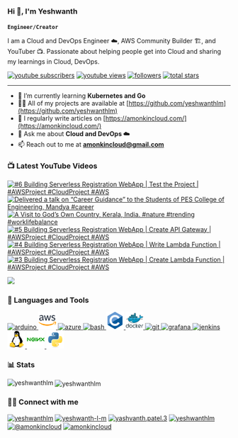 ### Hi 👋, I'm Yeshwanth

**`Engineer/Creator`**

I am a Cloud and DevOps Engineer ☁️, AWS Community Builder 🏗️, and YouTuber 📺. Passionate about helping people get into Cloud and sharing my learnings in Cloud, DevOps.

   <p align="left">
      <a href="https://www.youtube.com/c/amonkincloud?sub_confirmation=1">
         <img alt="youtube subscribers" title="Subscribe to my YouTube channel" src="https://custom-icon-badges.demolab.com/youtube/channel/subscribers/UCwhERUcuzUCwr8x8mQ8zrcw?color=%23E05D44&label=SUBSCRIBE&logo=video&logoColor=white&style=for-the-badge&labelColor=CE4630"/></a> 
      <a href="https://www.youtube.com/c/amonkincloud">
         <img alt="youtube views" title="YouTube views" src="https://custom-icon-badges.demolab.com/youtube/channel/views/UCwhERUcuzUCwr8x8mQ8zrcw?color=%23E1AD0E&logo=eye&logoColor=white&style=for-the-badge&labelColor=C79600"/></a> 
      <a href="https://github.com/yeshwanthlm?tab=followers">
         <img alt="followers" title="Follow me on Github" src="https://custom-icon-badges.demolab.com/github/followers/yeshwanthlm?color=236ad3&labelColor=1155ba&style=for-the-badge&logo=person-add&label=Follow&logoColor=white"/></a>
      <a href="https://github.com/yeshwanthlm?tab=repositories&sort=stargazers">
         <img alt="total stars" title="Total stars on GitHub" src="https://custom-icon-badges.demolab.com/github/stars/yeshwanthlm?color=55960c&style=for-the-badge&labelColor=488207&logo=star"/></a>
   </p>

---

- 🌱 I’m currently learning **Kubernetes and Go**
- 👨‍💻 All of my projects are available at [https://github.com/yeshwanthlm](https://github.com/yeshwanthlm)
- 📝 I regularly write articles on [https://amonkincloud.com/](https://amonkincloud.com/)
- 💬 Ask me about **Cloud and DevOps ☁️**
- 📫 Reach out to me at **amonkincloud@gmail.com**


### 📺 Latest YouTube Videos

<!-- BEGIN YOUTUBE-CARDS -->
[![#6 Building Serverless Registration WebApp | Test the Project | #AWSProject #CloudProject #AWS](https://ytcards.demolab.com/?id=l_dobjApKGU&title=%236+Building+Serverless+Registration+WebApp+%7C+Test+the+Project+%7C+%23AWSProject+%23CloudProject+%23AWS&lang=en&timestamp=1685449832&background_color=%230d1117&title_color=%23ffffff&stats_color=%23dedede&width=250 "#6 Building Serverless Registration WebApp | Test the Project | #AWSProject #CloudProject #AWS")](https://www.youtube.com/watch?v=l_dobjApKGU)
[![Delivered a talk on “Career Guidance” to the Students of PES College of Engineering, Mandya #career](https://ytcards.demolab.com/?id=RpjkDJESydQ&title=Delivered+a+talk+on+%E2%80%9CCareer+Guidance%E2%80%9D+to+the+Students+of+PES+College+of+Engineering%2C+Mandya+%23career&lang=en&timestamp=1685367900&background_color=%230d1117&title_color=%23ffffff&stats_color=%23dedede&width=250 "Delivered a talk on “Career Guidance” to the Students of PES College of Engineering, Mandya #career")](https://www.youtube.com/watch?v=RpjkDJESydQ)
[![A Visit to God’s Own Country, Kerala, India.  #nature #trending #worklifebalance](https://ytcards.demolab.com/?id=CGTp-LXmCZ8&title=A+Visit+to+God%E2%80%99s+Own+Country%2C+Kerala%2C+India.++%23nature+%23trending+%23worklifebalance&lang=en&timestamp=1685252076&background_color=%230d1117&title_color=%23ffffff&stats_color=%23dedede&width=250 "A Visit to God’s Own Country, Kerala, India.  #nature #trending #worklifebalance")](https://www.youtube.com/watch?v=CGTp-LXmCZ8)
[![#5 Building Serverless Registration WebApp | Create API Gateway | #AWSProject #CloudProject #AWS](https://ytcards.demolab.com/?id=__o-9F9NBjg&title=%235+Building+Serverless+Registration+WebApp+%7C+Create+API+Gateway+%7C+%23AWSProject+%23CloudProject+%23AWS&lang=en&timestamp=1685190619&background_color=%230d1117&title_color=%23ffffff&stats_color=%23dedede&width=250 "#5 Building Serverless Registration WebApp | Create API Gateway | #AWSProject #CloudProject #AWS")](https://www.youtube.com/watch?v=__o-9F9NBjg)
[![#4 Building Serverless Registration WebApp | Write Lambda Function | #AWSProject #CloudProject #AWS](https://ytcards.demolab.com/?id=llFYJLkgBDg&title=%234+Building+Serverless+Registration+WebApp+%7C+Write+Lambda+Function+%7C+%23AWSProject+%23CloudProject+%23AWS&lang=en&timestamp=1684845022&background_color=%230d1117&title_color=%23ffffff&stats_color=%23dedede&width=250 "#4 Building Serverless Registration WebApp | Write Lambda Function | #AWSProject #CloudProject #AWS")](https://www.youtube.com/watch?v=llFYJLkgBDg)
[![#3 Building Serverless Registration WebApp | Create Lambda Function | #AWSProject #CloudProject #AWS](https://ytcards.demolab.com/?id=JGNl3SmU5i0&title=%233+Building+Serverless+Registration+WebApp+%7C+Create+Lambda+Function+%7C+%23AWSProject+%23CloudProject+%23AWS&lang=en&timestamp=1684585811&background_color=%230d1117&title_color=%23ffffff&stats_color=%23dedede&width=250 "#3 Building Serverless Registration WebApp | Create Lambda Function | #AWSProject #CloudProject #AWS")](https://www.youtube.com/watch?v=JGNl3SmU5i0)
<!-- END YOUTUBE-CARDS -->

[<img src="https://custom-icon-badges.demolab.com/badge/-Subscribe%20For%20More-red?style=for-the-badge&logo=video&logoColor=white"/>](https://www.youtube.com/c/amonkincloud?sub_confirmation=1)

### 🧰 Languages and Tools

<p align="left"> <a href="https://www.arduino.cc/" target="_blank" rel="noreferrer"> <img src="https://cdn.worldvectorlogo.com/logos/arduino-1.svg" alt="arduino" width="40" height="40"/> </a> <a href="https://aws.amazon.com" target="_blank" rel="noreferrer"> <img src="https://raw.githubusercontent.com/devicons/devicon/master/icons/amazonwebservices/amazonwebservices-original-wordmark.svg" alt="aws" width="40" height="40"/> </a> <a href="https://azure.microsoft.com/en-in/" target="_blank" rel="noreferrer"> <img src="https://www.vectorlogo.zone/logos/microsoft_azure/microsoft_azure-icon.svg" alt="azure" width="40" height="40"/> </a> <a href="https://www.gnu.org/software/bash/" target="_blank" rel="noreferrer"> <img src="https://www.vectorlogo.zone/logos/gnu_bash/gnu_bash-icon.svg" alt="bash" width="40" height="40"/> </a> <a href="https://www.cprogramming.com/" target="_blank" rel="noreferrer"> <img src="https://raw.githubusercontent.com/devicons/devicon/master/icons/c/c-original.svg" alt="c" width="40" height="40"/> </a> <a href="https://www.docker.com/" target="_blank" rel="noreferrer"> <img src="https://raw.githubusercontent.com/devicons/devicon/master/icons/docker/docker-original-wordmark.svg" alt="docker" width="40" height="40"/> </a> <a href="https://git-scm.com/" target="_blank" rel="noreferrer"> <img src="https://www.vectorlogo.zone/logos/git-scm/git-scm-icon.svg" alt="git" width="40" height="40"/> </a> <a href="https://grafana.com" target="_blank" rel="noreferrer"> <img src="https://www.vectorlogo.zone/logos/grafana/grafana-icon.svg" alt="grafana" width="40" height="40"/> </a> <a href="https://www.jenkins.io" target="_blank" rel="noreferrer"> <img src="https://www.vectorlogo.zone/logos/jenkins/jenkins-icon.svg" alt="jenkins" width="40" height="40"/> </a> <a href="https://www.linux.org/" target="_blank" rel="noreferrer"> <img src="https://raw.githubusercontent.com/devicons/devicon/master/icons/linux/linux-original.svg" alt="linux" width="40" height="40"/> </a> <a href="https://www.nginx.com" target="_blank" rel="noreferrer"> <img src="https://raw.githubusercontent.com/devicons/devicon/master/icons/nginx/nginx-original.svg" alt="nginx" width="40" height="40"/> </a> <a href="https://www.python.org" target="_blank" rel="noreferrer"> <img src="https://raw.githubusercontent.com/devicons/devicon/master/icons/python/python-original.svg" alt="python" width="40" height="40"/> </a> </p>

### 📊 Stats
<p><img align="left" src="https://github-readme-stats.vercel.app/api/top-langs?username=yeshwanthlm&show_icons=true&locale=en&layout=compact" alt="yeshwanthlm" /></p>

<p>&nbsp;<img align="center" src="https://github-readme-stats.vercel.app/api?username=yeshwanthlm&show_icons=true&locale=en" alt="yeshwanthlm" /></p>

### 🏄‍♂️ Connect with me
   <p align="left">
   <a href="https://dev.to/yeshwanthlm" target="blank"><img align="center" src="https://raw.githubusercontent.com/rahuldkjain/github-profile-readme-generator/master/src/images/icons/Social/devto.svg" alt="yeshwanthlm" height="30" width="40" /></a>
   <a href="https://linkedin.com/in/yeshwanth-l-m" target="blank"><img align="center" src="https://raw.githubusercontent.com/rahuldkjain/github-profile-readme-generator/master/src/images/icons/Social/linked-in-alt.svg" alt="yeshwanth-l-m" height="30" width="40" /></a>
   <a href="https://fb.com/yashvanth.patel.3" target="blank"><img align="center" src="https://raw.githubusercontent.com/rahuldkjain/github-profile-readme-generator/master/src/images/icons/Social/facebook.svg" alt="yashvanth.patel.3" height="30" width="40" /></a>
   <a href="https://instagram.com/yeshwanthlm" target="blank"><img align="center" src="https://raw.githubusercontent.com/rahuldkjain/github-profile-readme-generator/master/src/images/icons/Social/instagram.svg" alt="yeshwanthlm" height="30" width="40" /></a>
   <a href="https://hashnode.com/@amonkincloud" target="blank"><img align="center" src="https://raw.githubusercontent.com/rahuldkjain/github-profile-readme-generator/master/src/images/icons/Social/hashnode.svg" alt="@amonkincloud" height="30" width="40" /></a>
   <a href="https://www.youtube.com/c/amonkincloud" target="blank"><img align="center" src="https://raw.githubusercontent.com/rahuldkjain/github-profile-readme-generator/master/src/images/icons/Social/youtube.svg" alt="amonkincloud" height="30" width="40" /></a>
   </p>
